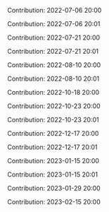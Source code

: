 Contribution: 2022-07-06 20:00

Contribution: 2022-07-06 20:01

Contribution: 2022-07-21 20:00

Contribution: 2022-07-21 20:01

Contribution: 2022-08-10 20:00

Contribution: 2022-08-10 20:01

Contribution: 2022-10-18 20:00

Contribution: 2022-10-23 20:00

Contribution: 2022-10-23 20:01

Contribution: 2022-12-17 20:00

Contribution: 2022-12-17 20:01

Contribution: 2023-01-15 20:00

Contribution: 2023-01-15 20:01

Contribution: 2023-01-29 20:00

Contribution: 2023-02-15 20:00

